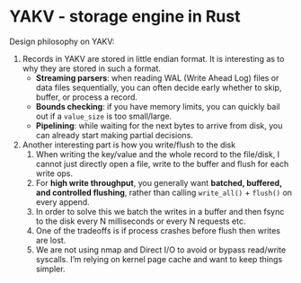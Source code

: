 # YAKV - storage engine in Rust

Design philosophy on YAKV:

1. Records in YAKV are stored in little endian format. It is interesting as to why they are stored in such a format.
    - **Streaming parsers**: when reading WAL (Write Ahead Log) files or data files sequentially, you can often decide early whether to skip, buffer, or process a record.
    - **Bounds checking**: if you have memory limits, you can quickly bail out if a `value_size` is too small/large.
    - **Pipelining**: while waiting for the next bytes to arrive from disk, you can already start making partial decisions.
2. Another interesting part is how you write/flush to the disk
    1. When writing the key/value and the whole record to the file/disk, I cannot just directly open a file, write to the buffer and flush for each write ops.
    2. For **high write throughput**, you generally want **batched, buffered, and controlled flushing**, rather than calling `write_all()` + `flush()` on every append. 
    3. In order to solve this we batch the writes in a buffer and then fsync to the disk every N milliseconds or every N requests etc.
    4. One of the tradeoffs is if process crashes before flush then writes are lost.
    5. We are not using nmap and Direct I/O to avoid or bypass read/write syscalls. I’m relying on kernel page cache and want to keep things simpler.